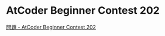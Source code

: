AtCoder Beginner Contest 202
===

[問題 - AtCoder Beginner Contest 202](https://atcoder.jp/contests/abc202/tasks)
